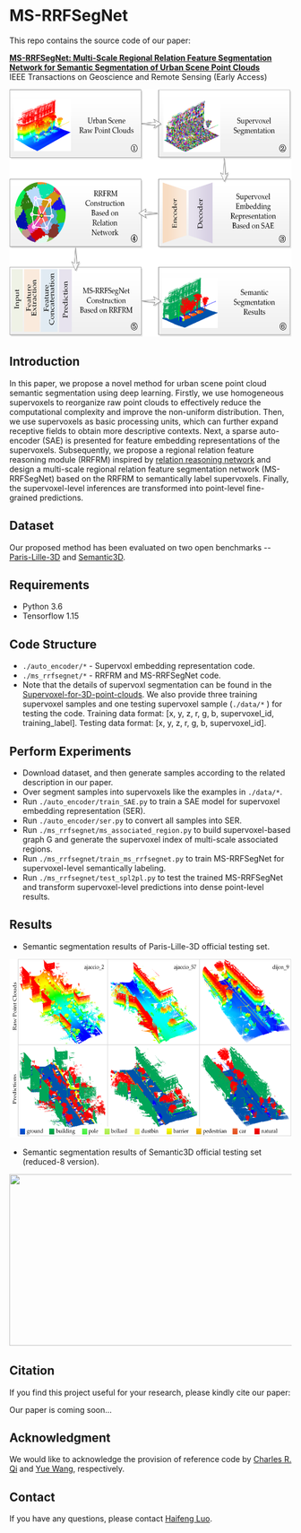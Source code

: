 # MS-RRFSegNet

This repo contains the source code of our paper:

[**MS-RRFSegNet: Multi-Scale Regional Relation Feature Segmentation Network for Semantic Segmentation of Urban Scene Point Clouds**](https://ieeexplore.ieee.org/document/9080553/authors#authors)
<br>
IEEE Transactions on Geoscience and Remote Sensing (Early Access)
<br>
<div align=center><img src="./figs/overall_workflow.png" height="441" width="600"></div>

## Introduction
In this paper, we propose a novel method for urban scene point cloud semantic segmentation using deep learning. Firstly, we use homogeneous supervoxels to reorganize raw point clouds to effectively reduce the computational complexity and improve the non-uniform distribution. Then, we use supervoxels as basic processing units, which can further expand receptive fields to obtain more descriptive contexts. Next, a sparse auto-encoder (SAE) is presented for feature embedding representations of the supervoxels. Subsequently, we propose a regional relation feature reasoning module (RRFRM) inspired by [relation reasoning network](https://arxiv.org/abs/1706.01427) and design a multi-scale regional relation feature segmentation network (MS-RRFSegNet) based on the RRFRM to semantically label supervoxels. Finally, the supervoxel-level inferences are transformed into point-level fine-grained predictions.

## Dataset
Our proposed method has been evaluated on two open benchmarks -- [Paris-Lille-3D](https://npm3d.fr/paris-lille-3d) and [Semantic3D](http://www.semantic3d.net/).


## Requirements
- Python 3.6
- Tensorflow 1.15

## Code Structure
* `./auto_encoder/*` - Supervoxl embedding representation code.
* `./ms_rrfsegnet/*` - RRFRM and MS-RRFSegNet code.
* Note that the details of supervoxl segmentation can be found in the [Supervoxel-for-3D-point-clouds](https://github.com/yblin/Supervoxel-for-3D-point-clouds).
We also provide three training supervoxel samples and one testing supervoxel sample (`./data/*` ) for testing the code. Training data format: [x, y, z, r, g, b, supervoxel_id, training_label]. Testing data format: [x, y, z, r, g, b, supervoxel_id].

## Perform Experiments
* Download dataset, and then generate samples according to the related description in our paper.
* Over segment samples into supervoxels like the examples in `./data/*`.
* Run `./auto_encoder/train_SAE.py` to train a SAE model for supervoxel embedding representation (SER). 
* Run `./auto_encoder/ser.py` to convert all samples into SER.
* Run `./ms_rrfsegnet/ms_associated_region.py` to build supervoxel-based graph G and generate the supervoxel index of multi-scale associated regions. 
* Run `./ms_rrfsegnet/train_ms_rrfsegnet.py` to train MS-RRFSegNet for supervoxel-level semantically labeling.
* Run `./ms_rrfsegnet/test_spl2pl.py` to test the trained MS-RRFSegNet and transform supervoxel-level predictions into dense point-level results.

## Results
* Semantic segmentation results of Paris-Lille-3D official testing set.
<div align=center><img src="./figs/PL3D.png" height="319" width="600"></div>

* Semantic segmentation results of Semantic3D official testing set (reduced-8 version).
<div align=center><img src="./figs/S3D.png" height="306" width="600"></div>

## Citation
If you find this project useful for your research, please kindly cite our paper:

Our paper is coming soon...

## Acknowledgment
We would like to acknowledge the provision of reference code by [Charles R. Qi](https://github.com/charlesq34/pointnet) and [Yue Wang](https://github.com/WangYueFt/dgcnn), respectively.

## Contact
If you have any questions, please contact [Haifeng Luo](h.feng.luo@outlook.com).
